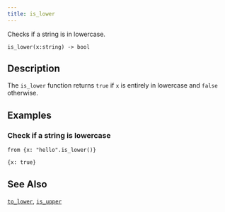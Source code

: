 ```yaml
---
title: is_lower
---
```


Checks if a string is in lowercase.

```tql
is_lower(x:string) -> bool
```

## Description

The `is_lower` function returns `true` if `x` is entirely in lowercase and
`false` otherwise.

## Examples

### Check if a string is lowercase

```tql
from {x: "hello".is_lower()}
```

```tql
{x: true}
```

## See Also

[`to_lower`](to_lower), [`is_upper`](is_upper)
